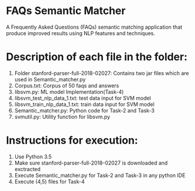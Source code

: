 # FAQs Semantic Matcher 
A Frequently Asked Questions (FAQs) semantic matching application that produce improved results using NLP features and techniques.
# Description of each file in the folder:
1. Folder stanford-parser-full-2018-02027: Contains two jar files which are used in Semantic_matcher.py
2. Corpus.txt: Corpus of 50 faqs and answers
3. libsvm.py: ML model Implementation(Task-4)
4. libsvm_test_nlp_data_1.txt: test data input for SVM model
5. libsvm_train_nlp_data_1.txt: train data input for SVM model
6. Semantic_matcher.py: Python code for Task-2 and Task-3
7. svmutil.py: Utility function for libsvm.py

# Instructions for execution:
1. Use Python 3.5
2. Make sure stanford-parser-full-2018-02027 is downloaded and exctracted
3. Execute Semantic_matcher.py for Task-2 and Task-3 in any python IDE
4. Execute (4,5) files for Task-4
